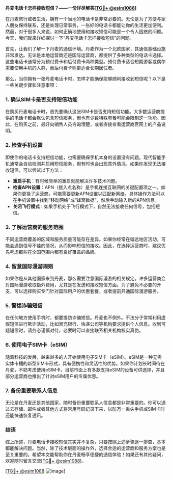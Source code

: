**丹麦电话卡怎样接收短信？——一份详尽解答[[TG💪+ @esim1088](https://t.me/s/esim1088)]**

在丹麦旅行或者生活，拥有一个当地的电话卡是非常必要的。无论是为了方便与家人朋友保持联系，还是处理日常事务，一张好的电话卡都能让你的生活更加便利。然而，对于很多人来说，如何正确地使用和接收短信可能是一个令人困惑的问题。今天，我们就来详细探讨一下“丹麦电话卡怎样接收短信”的问题。

首先，让我们了解一下丹麦的通信环境。丹麦作为一个北欧国家，其通信基础设施非常发达。无论是本地运营商还是国际运营商，都提供了多种类型的电话卡选择。这些电话卡通常分为预付费卡和后付费卡两种类型。预付费卡适合短期游客或偶尔需要使用手机的人群，而后付费卡则更适合长期居住者。

那么，当你拥有一张丹麦电话卡时，怎样才能确保能够顺利接收到短信呢？以下是一些关键步骤和注意事项：

### 1. **确认SIM卡是否支持短信功能**
在购买丹麦电话卡时，首先要确认这张SIM卡是否支持短信功能。大多数运营商提供的电话卡都会默认包含短信服务，但也有少数特殊套餐可能会限制这一功能。因此，在购买之前，最好向销售人员咨询清楚，或者直接查看运营商官网上的产品说明。

### 2. **检查手机设置**
即使你的电话卡支持短信功能，也需要确保手机本身的设置没有问题。现代智能手机通常会自动检测并启用短信服务，但有时也会出现意外情况。如果你发现无法接收短信，可以尝试以下方法：

- **重启手机**：有时候简单的重启就能解决许多技术问题。
- **检查APN设置**：APN（接入点名称）是手机连接互联网的关键配置项之一。如果你更换了运营商，可能需要更新APN设置以匹配新网络。具体操作方法可以在手机设置中找到“移动网络”或“蜂窝数据”，然后手动输入新的APN信息。
- **关闭飞行模式**：如果手机处于飞行模式下，自然无法接收任何信号，包括短信。

### 3. **了解运营商的服务范围**
不同运营商覆盖的区域和服务质量可能存在差异。如果你经常在偏远地区活动，可能会遇到信号不佳的情况，从而影响短信的接收。因此，在选择运营商时，建议优先考虑那些在全国范围内都有良好覆盖的品牌。

### 4. **留意国际漫游规则**
如果你是从其他国家来到丹麦，那么需要注意国际漫游的相关规定。许多运营商会对国际漫游收取额外费用，尤其是在发送和接收短信方面。为了避免不必要的开支，可以选择购买专门针对国际用户的优惠套餐，或者提前开通国际漫游服务。

### 5. **警惕诈骗短信**
在任何地方使用手机时，都要提防诈骗短信。丹麦也不例外。不法分子常常利用虚假短信进行欺诈活动，比如冒充银行、快递公司等机构要求提供个人信息。收到可疑短信时，请务必谨慎对待，必要时可以直接联系相关机构核实真伪。

### 6. **使用电子SIM卡（eSIM）**
随着科技的发展，越来越多的人开始使用电子SIM卡（eSIM）。eSIM是一种无需实体卡槽的新型SIM卡形式，具有便携性和灵活性的优势。如果你计划长时间待在丹麦，不妨考虑使用eSIM卡。目前市面上有多款支持eSIM的设备可供选择，并且部分运营商也推出了针对eSIM用户的专属优惠。

### 7. **备份重要联系人信息**
无论是在丹麦还是其他国家，随时备份重要联系人信息都是非常重要的。你可以通过云存储、邮件或者其他方式将常用号码记录下来，以防万一丢失手机或SIM卡时还能快速恢复通讯。

### 结语

综上所述，丹麦电话卡接收短信其实并不复杂，只要按照上述步骤逐一排查，基本都能解决问题。当然，除了技术层面的操作外，选择合适的运营商和服务方案也是至关重要的。希望本文能帮助你在丹麦畅享便捷的通信体验！如果还有其他疑问，欢迎随时留言交流[[TG💪+ @esim1088](https://t.me/s/esim1088)]。

[[TG💪+ @esim1088](https://t.me/s/esim1088) ![Image](https://i.postimg.cc/4NQfJmqS/Snipaste-2025-05-13-00-14-12.png)]